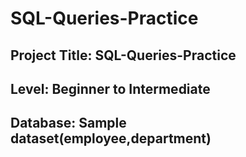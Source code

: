 # SQL-Queries-Practice

## Project Title: SQL-Queries-Practice
## Level: Beginner to Intermediate
## Database: Sample dataset(employee,department)




